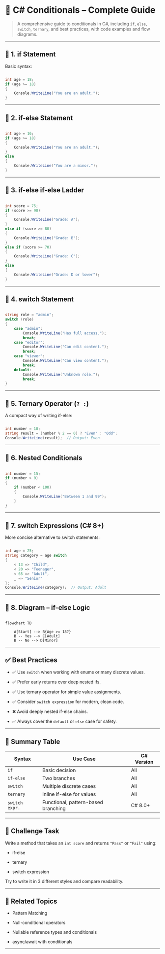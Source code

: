 # 📘 C# Conditionals – Complete Guide



> A comprehensive guide to conditionals in C#, including `if`, `else`, `switch`, `ternary`, and best practices, with code examples and flow diagrams.



---



## 🔹 1. if Statement



Basic syntax:



```csharp

int age = 18;
if (age >= 18)
{
    Console.WriteLine("You are an adult.");
}

```



---



## 🔹 2. if-else Statement



```csharp

int age = 16;
if (age >= 18)
{
    Console.WriteLine("You are an adult.");
}
else
{
    Console.WriteLine("You are a minor.");
}

```



---



## 🔹 3. if-else if-else Ladder



```csharp

int score = 75;
if (score >= 90)
{
    Console.WriteLine("Grade: A");
}
else if (score >= 80)
{
    Console.WriteLine("Grade: B");
}
else if (score >= 70)
{
    Console.WriteLine("Grade: C");
}
else
{
    Console.WriteLine("Grade: D or lower");
}

```



---



## 🔹 4. switch Statement



```csharp

string role = "admin";
switch (role)
{
    case "admin":
        Console.WriteLine("Has full access.");
        break;
    case "editor":
        Console.WriteLine("Can edit content.");
        break;
    case "viewer":
        Console.WriteLine("Can view content.");
        break;
    default:
        Console.WriteLine("Unknown role.");
        break;
}

```



---



## 🔹 5. Ternary Operator (`? :`)



A compact way of writing if-else:



```csharp

int number = 10;
string result = (number % 2 == 0) ? "Even" : "Odd";
Console.WriteLine(result);  // Output: Even

```



---



## 🔹 6. Nested Conditionals



```csharp

int number = 15;
if (number > 0)
{
    if (number < 100)
    {
        Console.WriteLine("Between 1 and 99");
    }
}

```



---



## 🔹 7. switch Expressions (C# 8+)



More concise alternative to switch statements:



```csharp

int age = 25;
string category = age switch
{
    < 13 => "Child",
    < 20 => "Teenager",
    < 65 => "Adult",
    _ => "Senior"
};
Console.WriteLine(category);  // Output: Adult

```



---



## 🔹 8. Diagram – if-else Logic



```mermaid

flowchart TD

    A[Start] --> B{Age >= 18?}
    B -- Yes --> C[Adult]
    B -- No --> D[Minor]
```



---



## ✅ Best Practices



- ✅ Use `switch` when working with enums or many discrete values.

- ✅ Prefer early returns over deep nested ifs.

- ✅ Use ternary operator for simple value assignments.

- ✅ Consider `switch expression` for modern, clean code.

- ❌ Avoid deeply nested if-else chains.

- ✅ Always cover the `default` or `else` case for safety.



---



## 📌 Summary Table



| Syntax | Use Case | C# Version |
| ----------------| ---------------------------------------- | ------------ |
| `if` | Basic decision | All        |
| `if-else`| Two branches | All        |
| `switch`| Multiple discrete cases | All |
| `ternary`| Inline if-else for values | All |
| `switch expr.`| Functional, pattern-based branching | C# 8.0+ |



---



## 🧪 Challenge Task



Write a method that takes an `int score` and returns `"Pass"` or `"Fail"` using:



- if-else

- ternary

- switch expression



Try to write it in 3 different styles and compare readability.



---



## 📎 Related Topics



- Pattern Matching

- Null-conditional operators

- Nullable reference types and conditionals

- async/await with conditionals



---
